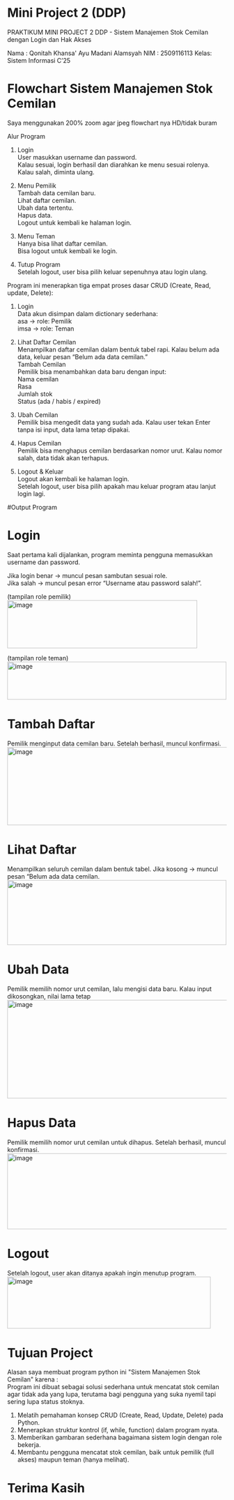 # Mini Project 2 (DDP)

PRAKTIKUM MINI PROJECT 2 DDP - Sistem Manajemen Stok Cemilan dengan Login dan Hak Akses

Nama : Qonitah Khansa' Ayu Madani Alamsyah
NIM : 2509116113
Kelas: Sistem Informasi C’25

# Flowchart Sistem Manajemen Stok Cemilan  
Saya menggunakan 200% zoom agar jpeg flowchart nya HD/tidak buram  

Alur Program<br>
1. Login<br>
User masukkan username dan password.<br>Kalau sesuai, login berhasil dan diarahkan ke menu sesuai rolenya.<br>
Kalau salah, diminta ulang.

2. Menu Pemilik<br>
Tambah data cemilan baru.<br>
Lihat daftar cemilan.<br>
Ubah data tertentu.<br>
Hapus data.<br>
Logout untuk kembali ke halaman login.

3. Menu Teman <br>
Hanya bisa lihat daftar cemilan.<br>
Bisa logout untuk kembali ke login.<br>

4. Tutup Program<br>
Setelah logout, user bisa pilih keluar sepenuhnya atau login ulang.<br>

Program ini menerapkan tiga empat proses dasar CRUD (Create, Read, update, Delete):<br>

1. Login<br>
Data akun disimpan dalam dictionary sederhana:<br>
asa → role: Pemilik<br>
imsa → role: Teman

2. Lihat Daftar Cemilan<br>
Menampilkan daftar cemilan dalam bentuk tabel rapi. Kalau belum ada data, keluar pesan “Belum ada data cemilan.”<br>
Tambah Cemilan<br>
Pemilik bisa menambahkan data baru dengan input:<br>
Nama cemilan<br>
Rasa<br>
Jumlah stok<br>
Status (ada / habis / expired)<br>

3. Ubah Cemilan<br>
Pemilik bisa mengedit data yang sudah ada. Kalau user tekan Enter tanpa isi input, data lama tetap dipakai.

4. Hapus Cemilan<br>
Pemilik bisa menghapus cemilan berdasarkan nomor urut. Kalau nomor salah, data tidak akan terhapus.

5. Logout & Keluar<br>
Logout akan kembali ke halaman login.<br>
Setelah logout, user bisa pilih apakah mau keluar program atau lanjut login lagi.

#Output Program

# Login<br>
Saat pertama kali dijalankan, program meminta pengguna memasukkan username dan password.

Jika login benar → muncul pesan sambutan sesuai role.<br>
Jika salah → muncul pesan error “Username atau password salah!”.<br>

(tampilan role pemilik)<br>
<img width="436" height="110" alt="image" src="https://github.com/user-attachments/assets/1f4c043f-0994-4f61-bd11-3a8e37fa6348" />

(tampilan role teman)<br>
<img width="503" height="87" alt="image" src="https://github.com/user-attachments/assets/b72c054b-39bc-433f-9c4f-57e7f01bac49" />

# Tambah Daftar
Pemilik menginput data cemilan baru. Setelah berhasil, muncul konfirmasi.
<img width="538" height="179" alt="image" src="https://github.com/user-attachments/assets/249a48fd-a94b-43ac-bb4e-cb36234fcfad" />

# Lihat Daftar
Menampilkan seluruh cemilan dalam bentuk tabel. Jika kosong → muncul pesan “Belum ada data cemilan.
<img width="503" height="149" alt="image" src="https://github.com/user-attachments/assets/3bfe9345-1622-481c-956a-0a1a2c118309" />

# Ubah Data
Pemilik memilih nomor urut cemilan, lalu mengisi data baru. Kalau input dikosongkan, nilai lama tetap
<img width="668" height="226" alt="image" src="https://github.com/user-attachments/assets/fa16bde9-4db1-40de-9e26-d9538e5a237b" />

# Hapus Data
Pemilik memilih nomor urut cemilan untuk dihapus. Setelah berhasil, muncul konfirmasi.
<img width="563" height="174" alt="image" src="https://github.com/user-attachments/assets/d01a9dc7-66c4-4c10-adc2-0d389e2e7d16" />

# Logout 
Setelah logout, user akan ditanya apakah ingin menutup program.
<img width="467" height="119" alt="image" src="https://github.com/user-attachments/assets/290846ab-dcb7-4986-a5d7-f315c7d7862c" />

# Tujuan Project 
Alasan saya membuat program python ini "Sistem Manajemen Stok Cemilan" karena :<br>
Program ini dibuat sebagai solusi sederhana untuk mencatat stok cemilan agar tidak ada yang lupa, terutama bagi pengguna yang suka nyemil tapi sering lupa status stoknya.<br>
1. Melatih pemahaman konsep CRUD (Create, Read, Update, Delete) pada Python.<br>
2. Menerapkan struktur kontrol (if, while, function) dalam program nyata.<br>
3. Memberikan gambaran sederhana bagaimana sistem login dengan role bekerja.<br>
4. Membantu pengguna mencatat stok cemilan, baik untuk pemilik (full akses) maupun teman (hanya melihat).

# Terima Kasih
